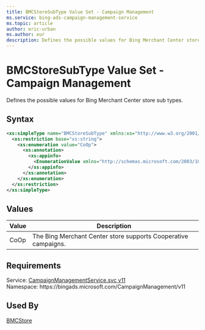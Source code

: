 ```yaml
---
title: BMCStoreSubType Value Set - Campaign Management
ms.service: bing-ads-campaign-management-service
ms.topic: article
author: eric-urban
ms.author: eur
description: Defines the possible values for Bing Merchant Center store sub types.
---
```

# BMCStoreSubType Value Set - Campaign Management
Defines the possible values for Bing Merchant Center store sub types.

## Syntax
```xml
<xs:simpleType name="BMCStoreSubType" xmlns:xs="http://www.w3.org/2001/XMLSchema">
  <xs:restriction base="xs:string">
    <xs:enumeration value="CoOp">
      <xs:annotation>
        <xs:appinfo>
          <EnumerationValue xmlns="http://schemas.microsoft.com/2003/10/Serialization/">1</EnumerationValue>
        </xs:appinfo>
      </xs:annotation>
    </xs:enumeration>
  </xs:restriction>
</xs:simpleType>
```

## <a name="values"></a>Values

|Value|Description|
|-----------|---------------|
|<a name="coop"></a>CoOp|The Bing Merchant Center store supports Cooperative campaigns.|

## Requirements
Service: [CampaignManagementService.svc v11](https://campaign.api.bingads.microsoft.com/Api/Advertiser/CampaignManagement/v11/CampaignManagementService.svc)  
Namespace: https\://bingads.microsoft.com/CampaignManagement/v11  

## Used By
[BMCStore](bmcstore.md)  
